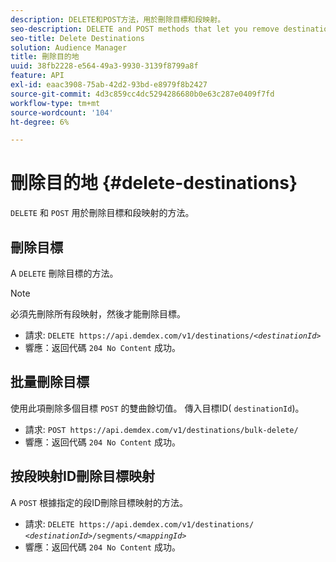 ```yaml
---
description: DELETE和POST方法，用於刪除目標和段映射。
seo-description: DELETE and POST methods that let you remove destinations and segment mappings.
seo-title: Delete Destinations
solution: Audience Manager
title: 刪除目的地
uuid: 38fb2228-e564-49a3-9930-3139f8799a8f
feature: API
exl-id: eaac3908-75ab-42d2-93bd-e8979f8b2427
source-git-commit: 4d3c859cc4dc5294286680b0e63c287e0409f7fd
workflow-type: tm+mt
source-wordcount: '104'
ht-degree: 6%

---
```


# 刪除目的地 {#delete-destinations}

`DELETE` 和 `POST` 用於刪除目標和段映射的方法。

<!-- r_delete_destinations_all.xml -->

## 刪除目標

A `DELETE` 刪除目標的方法。

>[!NOTE]
>
>必須先刪除所有段映射，然後才能刪除目標。

* 請求: `DELETE https://api.demdex.com/v1/destinations/`*`<destinationId>`*
* 響應：返回代碼 `204 No Content` 成功。

## 批量刪除目標

使用此項刪除多個目標 `POST` 的雙曲餘切值。 傳入目標ID( `destinationId`)。

* 請求: `POST https://api.demdex.com/v1/destinations/bulk-delete/`
* 響應：返回代碼 `204 No Content` 成功。

## 按段映射ID刪除目標映射

A `POST` 根據指定的段ID刪除目標映射的方法。

* 請求: `DELETE https://api.demdex.com/v1/destinations/` *`<destinationId>`*`/segments/`*`<mappingId>`*
* 響應：返回代碼 `204 No Content` 成功。
